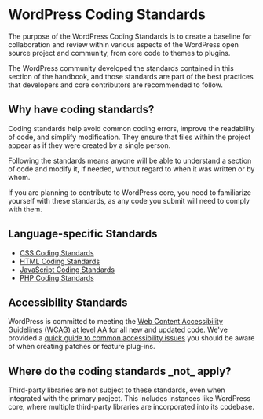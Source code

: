 # WordPress Coding Standards

The purpose of the WordPress Coding Standards is to create a baseline for collaboration and review within various aspects of the WordPress open source project and community, from core code to themes to plugins.

The WordPress community developed the standards contained in this section of the handbook, and those standards are part of the best practices that developers and core contributors are recommended to follow.

<h2>Why have coding standards?</h2>
Coding standards help avoid common coding errors, improve the readability of code, and simplify modification. They ensure that files within the project appear as if they were created by a single person.

Following the standards means anyone will be able to understand a section of code and modify it, if needed, without regard to when it was written or by whom.

If you are planning to contribute to WordPress core, you need to familiarize yourself with these standards, as any code you submit will need to comply with them.

<h2>Language-specific Standards</h2>
<ul>
  <li><a href="https://developer.wordpress.org/coding-standards/wordpress-coding-standards/css/">CSS Coding Standards</a></li>
  <li><a href="https://developer.wordpress.org/coding-standards/wordpress-coding-standards/html/">HTML Coding Standards</a></li>
  <li><a href="https://developer.wordpress.org/coding-standards/wordpress-coding-standards/javascript/">JavaScript Coding Standards</a></li>
  <li><a href="https://developer.wordpress.org/coding-standards/wordpress-coding-standards/php/">PHP Coding Standards</a></li>
</ul>

<h2>Accessibility Standards</h2>

WordPress is committed to meeting the <a href="https://www.w3.org/TR/WCAG20/">Web Content Accessibility Guidelines (WCAG) at level AA</a> for all new and updated code. We've provided a <a href="https://developer.wordpress.org/coding-standards/wordpress-coding-standards/accessibility/">quick guide to common accessibility issues</a> you should be aware of when creating patches or feature plug-ins.

<h2>Where do the coding standards _not_ apply?</h2>

Third-party libraries are not subject to these standards, even when integrated with the primary project. This includes instances like WordPress core, where multiple third-party libraries are incorporated into its codebase.
